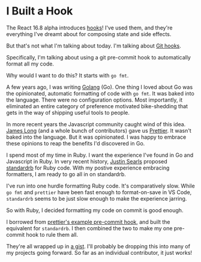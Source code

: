 <!--data 2019-01-18 -->

# I Built a Hook

The React 16.8 alpha introduces [hooks][]!
I've used them, and they're everything I've dreamt about for composing state and side effects.

But that's not what I'm talking about today.
I'm talking about [Git hooks][].

Specifically, I'm talking about using a git pre-commit hook to automatically format all my code.

Why would I want to do this? It starts with `go fmt`.

A few years ago, I was writing [Golang][] (Go).
One thing I loved about Go was the opinionated, automatic formatting of code with `go fmt`.
It was baked into the language.
There were no configuration options.
Most importantly, it eliminated an entire category of preference motivated bike-shedding that gets in the way of shipping useful tools to people.

In more recent years the Javascript community caught wind of this idea.
[James Long][] (and a whole bunch of contributors) gave us [Prettier][].
It wasn't baked into the language.
But it was opinionated.
I was happy to embrace these opinions to reap the benefits I'd discovered in Go.

I spend most of my time in Ruby.
I want the experience I've found in Go and Javascript in Ruby.
In very recent history, [Justin Searls][] proposed [standardrb][] for Ruby code.
With my postive experience embracing formatters, I am ready to go all in on standardrb.

I've run into one hurdle formatting Ruby code.
It's comparatively slow.
While `go fmt` and `prettier` have been fast enough to format-on-save in VS Code, `standardrb` seems to be just slow enough to make the experience jarring.

So with Ruby, I decided formatting my code on commit is good enough.

I borrowed from [prettier's example pre-commit hook][], and built the equivalent for `standardrb`.
I then combined the two to make my one pre-commit hook to rule them all.

They're all wrapped up in [a gist][].
I'll probably be dropping this into many of my projects going forward.
So far as an individual contributor, it just works!

[hooks]: https://reactjs.org/docs/hooks-intro.html
[git hooks]: https://git-scm.com/book/en/v2/Customizing-Git-Git-Hooks
[golang]: http://golang.org
[prettier]: http://golang.org
[test double]: https://testdouble.com
[justin searls]: https://mobile.twitter.com/searls
[standardrb]: https://github.com/testdouble/standard
[james long]: https://mobile.twitter.com/jlongster
[prettier's example pre-commit hook]: https://prettier.io/docs/en/precommit.html#option-5-bash-script
[a gist]: https://gist.github.com/danott/25c2bcb76697747f8ada23bd7c1d52d0